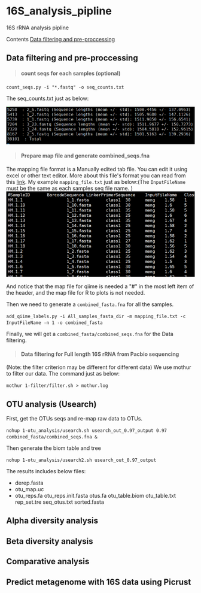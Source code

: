 # 16S_analysis_pipline
16S rRNA analysis pipline

Contents
[Data filtering and pre-proccessing](#anchor)



## Data filtering and pre-proccessing
> #### count seqs for each samples (optional)
`count_seqs.py -i "*.fastq" -o seq_counts.txt`

The seq_counts.txt just as below:

![seq_couns_results](images/seq_counts_results.png)

> #### Prepare map file and generate combined_seqs.fna
The mapping file format is a Manually edited tab file. You can edit it using excel or other text editor. More about this file's format you can read from this [link](http://qiime.org/documentation/file_formats.html#metadata-mapping-files). My example `mapping_file.txt` just as below:(The  `InputFileName` must be the same as each samples seq file name. )
![map_file_example](images/map_file_example.png)

And notice that the map file for qiime is needed a "#" in the most left item of the header, and the map file for R to plots is not needed.

Then we need to generate a `combined_fasta.fna` for all the samples.

`add_qiime_labels.py -i All_samples_fasta_dir -m mapping_file.txt -c InputFileName -n 1 -o combined_fasta`

Finally, we will get a `combined_fasta/combined_seqs.fna` for the Data filtering.

> #### Data filtering for Full length 16S rRNA from Pacbio sequencing 
(Note: the filter criterion may be different for different data)
We use mothur to filter our data. The command just as below:

`mothur 1-filter/filter.sh > mothur.log`

## OTU analysis (Usearch)
First, get the OTUs seqs and re-map raw data to OTUs.

`nohup 1-otu_analysis/usearch.sh usearch_out_0.97_output 0.97 combined_fasta/combined_seqs.fna &`

Then generate the biom table and tree

`nohup 1-otu_analysis/usearch2.sh usearch_out_0.97_output`

The results includes below files:
+ derep.fasta
+ otu_map.uc
+ otu_reps.fa
	otu_reps.init.fasta
	otus.fa
	otu_table.biom
	otu_table.txt
	rep_set.tre
	seq_otus.txt
	sorted.fasta




## Alpha diversity analysis

## Beta diversity analysis

## Comparative analysis


## Predict metagenome with 16S data using Picrust

